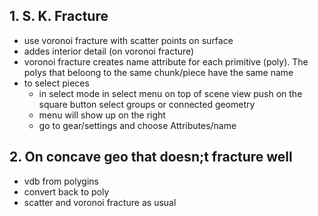## 1. S. K. Fracture
- use voronoi fracture with scatter points on surface
- addes interior detail (on voronoi fracture)
- voronoi fracture creates name attribute for each primitive (poly). The polys that beloong to the same chunk/piece have the same name
- to select pieces
  - in select mode in  select menu on top of scene view push on the square button select groups or connected geometry
  - menu will show up on the right
  - go to gear/settings and choose Attributes/name
 ## 2. On concave geo that doesn;t fracture well
 - vdb from polygins
 - convert back to poly
 - scatter and voronoi fracture as usual
